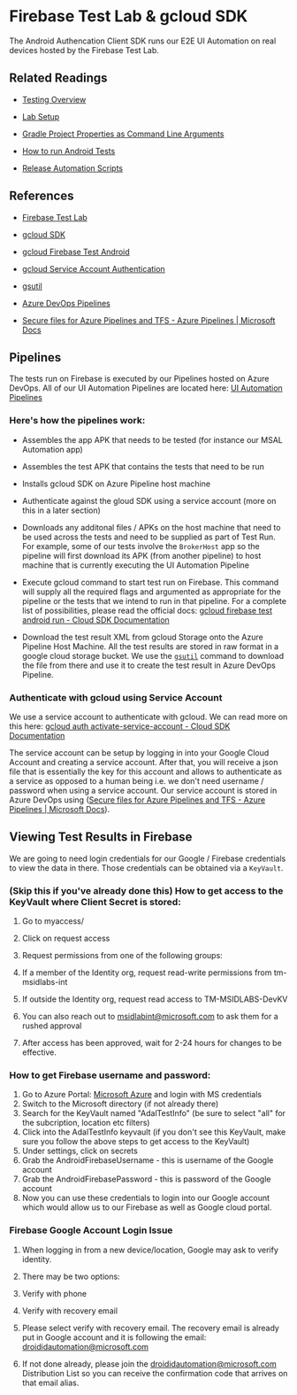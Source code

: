 # Firebase Test Lab & gcloud SDK

The Android Authencation Client SDK runs our E2E UI Automation on real devices hosted by the Firebase Test Lab. 

## Related Readings

- [Testing Overview](./testing_overview.md)

- [Lab Setup](./lab_setup.md)

- [Gradle Project Properties as Command Line Arguments](../ProjectBuild/gradle_project_properties.md)

- [How to run Android Tests](./how_to_run_tests.md)

- [Release Automation Scripts](release_automation_scripts.md)

## References

- [Firebase Test Lab](https://firebase.google.com/docs/test-lab)

- [gcloud SDK](https://cloud.google.com/sdk)

- [gcloud Firebase Test Android](https://cloud.google.com/sdk/gcloud/reference/firebase/test/android/run)

- [gcloud Service Account Authentication](https://cloud.google.com/sdk/gcloud/reference/auth/activate-service-account)

- [gsutil](https://cloud.google.com/storage/docs/gsutil)

- [Azure DevOps Pipelines](https://docs.microsoft.com/en-us/azure/devops/pipelines/get-started/what-is-azure-pipelines?view=azure-devops#:~:text=Azure%20Pipelines%20automatically%20builds%20and,ship%20it%20to%20any%20target.)

- [Secure files for Azure Pipelines and TFS - Azure Pipelines | Microsoft Docs](https://docs.microsoft.com/en-us/azure/devops/pipelines/library/secure-files?view=azure-devops)

## Pipelines

The tests run on Firebase is executed by our Pipelines hosted on Azure DevOps. All of our UI Automation Pipelines are located here: [UI Automation Pipelines](https://dev.azure.com/IdentityDivision/IDDP/_build?definitionScope=%5CCI%5CAndroid%5CUI%20Automation)

### Here's how the pipelines work:

- Assembles the app APK that needs to be tested (for instance our MSAL Automation app)

- Assembles the test APK that contains the tests that need to be run

- Installs gcloud SDK on Azure Pipeline host machine

- Authenticate against the gloud SDK using a service account (more on this in a later section)

- Downloads any additonal files / APKs on the host machine that need to be used across the tests and need to be supplied as part of Test Run. For example, some of our tests involve the `BrokerHost` app so the pipeline will first download its APK (from another pipeline) to host machine that is currently executing the UI Automation Pipeline

- Execute gcloud command to start test run on Firebase. This command will supply all the required flags and argumented as appropriate for the pipeline or the tests that we intend to run in that pipeline. For a complete list of possibilities, please read the official docs: [gcloud firebase test android run - Cloud SDK Documentation](https://cloud.google.com/sdk/gcloud/reference/firebase/test/android/run)

- Download the test result XML from gcloud Storage onto the Azure Pipeline Host Machine. All the test results are stored in raw format in a google cloud storage bucket. We use the [`gsutil`](https://cloud.google.com/storage/docs/gsutil) command to download the file from there and use it to create the test result in Azure DevOps Pipeline.

### Authenticate with gcloud using Service Account

We use a service account to authenticate with gcloud. We can read more on this here: [gcloud auth activate-service-account - Cloud SDK Documentation](https://cloud.google.com/sdk/gcloud/reference/auth/activate-service-account)

The service account can be setup by logging in into your Google Cloud Account and creating a service account. After that, you will receive a json file that is essentially the key for this account and allows to authenticate as a service as opposed to a human being i.e. we don't need username / password when using a service account. Our service account is stored in Azure DevOps using ([Secure files for Azure Pipelines and TFS - Azure Pipelines | Microsoft Docs](https://docs.microsoft.com/en-us/azure/devops/pipelines/library/secure-files?view=azure-devops)).

## Viewing Test Results in Firebase

We are going to need login credentials for our Google / Firebase credentials to view the data in there. Those credentials can be obtained via a `KeyVault`.

### (Skip this if you've already done this) How to get access to the KeyVault where Client Secret is stored:

1. Go to myaccess/

2. Click on request access

3. Request permissions from one
   of the following groups:

4. If a member of
   the Identity org, request read-write permissions from tm-msidlabs-int

5. If outside the Identity org,
   request read access to TM-MSIDLABS-DevKV

6. You can also reach out to msidlabint@microsoft.com to ask them for
   a rushed approval

7. After access has been
   approved, wait for 2-24 hours for changes to be effective.

### How to get Firebase username and password:

1. Go to Azure Portal: [Microsoft Azure](https://portal.azure.com/) and login with MS
   credentials
2. Switch to the Microsoft
   directory (if not already there)
3. Search for the KeyVault named
   "AdalTestInfo" (be sure to select "all" for the subcription,
   location etc filters)
4. Click into the AdalTestInfo keyvault (if you don't see
   this KeyVault, make sure you follow the above steps to get access to the
   KeyVault)
5. Under settings, click on
   secrets
6. Grab the AndroidFirebaseUsername - this is username of the
   Google account
7. Grab the AndroidFirebasePassword - this is password of the
   Google account
8. Now you can use these
   credentials to login into our Google account which would allow us to our
   Firebase as well as Google cloud portal.

### Firebase Google Account Login Issue

1. When logging in from a new
   device/location, Google may ask to verify identity.

2. There may be two options:

3. Verify with phone

4. Verify with recovery email

5. Please select verify with recovery email. The recovery email is already put in Google account and it is following the email: [droididautomation@microsoft.com](mailto:droididautomation@microsoft.com)

6. If not done already, please join the [droididautomation@microsoft.com](mailto:droididautomation@microsoft.com) Distribution List so you can
   receive the confirmation code that arrives on that email alias.
